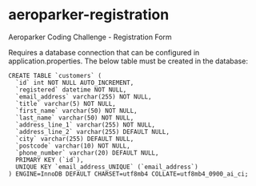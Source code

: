 # aeroparker-registration
Aeroparker Coding Challenge - Registration Form

Requires a database connection that can be configured in application.properties. The below table must be created in the database:

```
CREATE TABLE `customers` (
  `id` int NOT NULL AUTO_INCREMENT,
  `registered` datetime NOT NULL,
  `email_address` varchar(255) NOT NULL,
  `title` varchar(5) NOT NULL,
  `first_name` varchar(50) NOT NULL,
  `last_name` varchar(50) NOT NULL,
  `address_line_1` varchar(255) NOT NULL,
  `address_line_2` varchar(255) DEFAULT NULL,
  `city` varchar(255) DEFAULT NULL,
  `postcode` varchar(10) NOT NULL,
  `phone_number` varchar(20) DEFAULT NULL,
  PRIMARY KEY (`id`),
  UNIQUE KEY `email_address_UNIQUE` (`email_address`)
) ENGINE=InnoDB DEFAULT CHARSET=utf8mb4 COLLATE=utf8mb4_0900_ai_ci;
```
